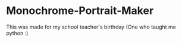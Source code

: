# Monochrome-Portrait-Maker
This was made for my school teacher's birthday (One who taught me python :)
